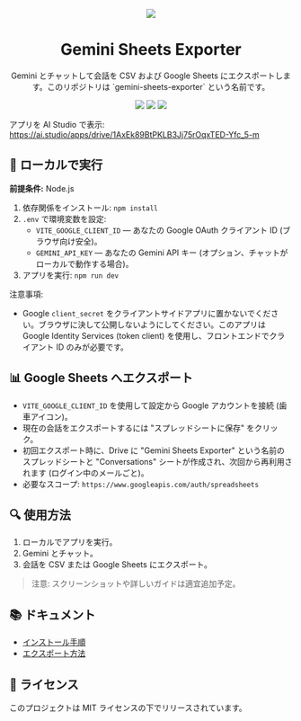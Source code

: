 <div align="center">

![](https://github.com/user-attachments/assets/1e220090-2581-4f6b-b3ef-78c9bb4da759)

<h1 align="center">Gemini Sheets Exporter</h1>

<p align="center">
  Gemini とチャットして会話を CSV および Google Sheets にエクスポートします。このリポジトリは `gemini-sheets-exporter` という名前です。
</p>

<p align="center">
  <img src="https://img.shields.io/badge/React-61DAFB?style=for-the-badge&logo=react&logoColor=black" />
  <img src="https://img.shields.io/badge/TypeScript-007ACC?style=for-the-badge&logo=typescript&logoColor=white" />
  <img src="https://img.shields.io/badge/Vite-646CFF?style=for-the-badge&logo=vite&logoColor=white" />
</p>

</div>

アプリを AI Studio で表示: https://ai.studio/apps/drive/1AxEk89BtPKLB3Jj75rOqxTED-Yfc_5-m

## 🚀 ローカルで実行

**前提条件:** Node.js

1. 依存関係をインストール:
    `npm install`
2. `.env` で環境変数を設定:
    - `VITE_GOOGLE_CLIENT_ID` — あなたの Google OAuth クライアント ID (ブラウザ向け安全)。
    - `GEMINI_API_KEY` — あなたの Gemini API キー (オプション、チャットがローカルで動作する場合)。
3. アプリを実行:
    `npm run dev`

注意事項:
- Google `client_secret` をクライアントサイドアプリに置かないでください。ブラウザに決して公開しないようにしてください。このアプリは Google Identity Services (token client) を使用し、フロントエンドでクライアント ID のみが必要です。

## 📊 Google Sheets へエクスポート

- `VITE_GOOGLE_CLIENT_ID` を使用して設定から Google アカウントを接続 (歯車アイコン)。
- 現在の会話をエクスポートするには "スプレッドシートに保存" をクリック。
- 初回エクスポート時に、Drive に "Gemini Sheets Exporter" という名前のスプレッドシートと "Conversations" シートが作成され、次回から再利用されます (ログイン中のメールごと)。
- 必要なスコープ: `https://www.googleapis.com/auth/spreadsheets` 

## 🔍 使用方法

1. ローカルでアプリを実行。
2. Gemini とチャット。
3. 会話を CSV または Google Sheets にエクスポート。

> 注意: スクリーンショットや詳しいガイドは適宜追加予定。

## 📚 ドキュメント

- [インストール手順](README.md#ローカルで実行)
- [エクスポート方法](README.md#google-sheets-へエクスポート)

## 📝 ライセンス

このプロジェクトは MIT ライセンスの下でリリースされています。
